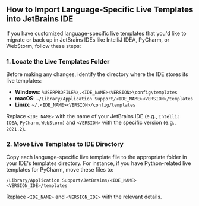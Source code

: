 ## How to Import Language-Specific Live Templates into JetBrains IDE

If you have customized language-specific live templates that you'd like to migrate or back up in JetBrains IDEs like IntelliJ IDEA, PyCharm, or WebStorm, follow these steps:

### 1. Locate the Live Templates Folder

Before making any changes, identify the directory where the IDE stores its live templates:

- **Windows**: `%USERPROFILE%\.<IDE_NAME><VERSION>\config\templates`
- **macOS**: `~/Library/Application Support/<IDE_NAME><VERSION>/templates`
- **Linux**: `~/.<IDE_NAME><VERSION>/config/templates`

Replace `<IDE_NAME>` with the name of your JetBrains IDE (e.g., `IntelliJ IDEA`, `PyCharm`, `WebStorm`) and `<VERSION>` with the specific version (e.g., `2021.2`).


### 2. Move Live Templates to IDE Directory

Copy each language-specific live template file to the appropriate folder in your IDE's templates directory. For instance, if you have Python-related live templates for PyCharm, move these files to:

```
/Library/Application Support/JetBrains/<IDE_NAME><VERSION_IDE>/templates
```

Replace `<IDE_NAME>` and `<VERSION_IDE>` with the relevant details.

